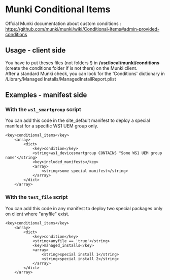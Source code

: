 # Munki Conditional Items

Offcial Munki documentation about custom conditions : https://github.com/munki/munki/wiki/Conditional-Items#admin-provided-conditions

## Usage - client side
You have to put theses files (not folders !) in __/usr/local/munki/conditions__ (create the conditions folder if is not there) on the Munki client.<br/>
After a standard Munki check, you can look for the 'Conditions' dictionary in /Library/Managed Installs/ManagedInstallReport.plist

## Examples - manifest side

### With the `ws1_smartgroup` script
You can add this code in the site_default manifest to deploy a special manifest for a specific WS1 UEM group only.

```
<key>conditional_items</key>
	<array>
		<dict>
			<key>condition</key>
			<string>ws1_devicesmartgroup CONTAINS "Some WS1 UEM group name"</string>
			<key>included_manifests</key>
			<array>
				<string>some special manifest</string>
			</array>
		</dict>
	</array>
```
	
### With the `test_file` script
You can add this code in any manifest to deploy two special packages only on client where "anyfile" exist.
	
```
<key>conditional_items</key>
	<array>
		<dict>
			<key>condition</key>
			<string>anyfile == 'true'</string>
			<key>managed_installs</key>
			<array>
				<string>special install 1</string>
				<string>special install 2</string>
			</array>
		</dict>
	</array>
```